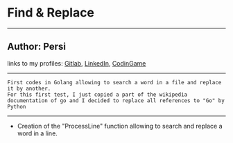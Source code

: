 # Find & Replace
***
## Author: Persi
links to my profiles:  [Gitlab](https://gitlab.com/persimankita), [LinkedIn](https://linkedin.com/in/persimankita), [CodinGame](https://www.codingame.com/profile/78d8c6b619df32d41a0492ed5dc38b707394384)
***
```
First codes in Golang allowing to search a word in a file and replace it by another.
For this first test, I just copied a part of the wikipedia documentation of go and I decided to replace all references to "Go" by Python
```
***
- Creation of the "ProcessLine" function allowing to search and replace a word in a line.